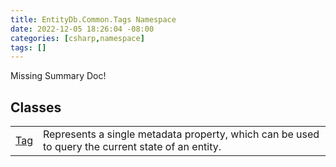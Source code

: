 ```yaml
---
title: EntityDb.Common.Tags Namespace
date: 2022-12-05 18:26:04 -08:00
categories: [csharp,namespace]
tags: []
---
```


Missing Summary Doc!
## Classes
<table><tr><td><a href='/posts/csharp.class.entitydb.common.tags.tag/'>Tag</a></td><td>
Represents a single metadata property, which can be used to query the current state of an entity.
</td></tr></table>
